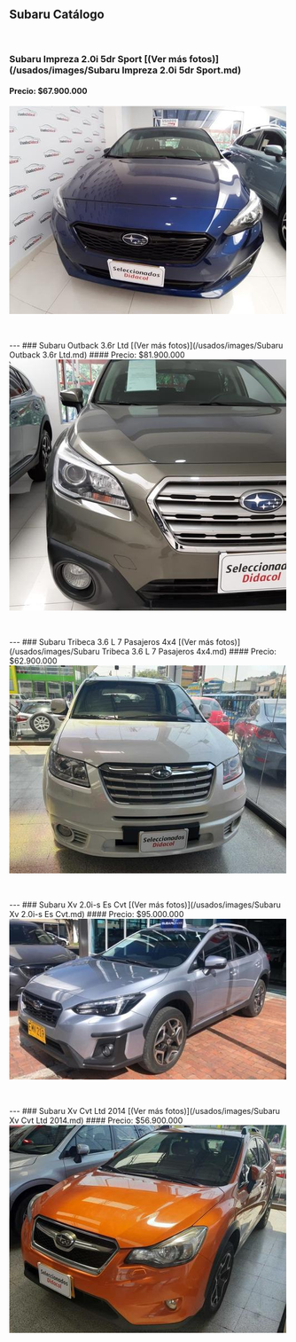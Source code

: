 ## Subaru Catálogo

<p>&nbsp;</p>

### Subaru Impreza 2.0i 5dr Sport [(Ver más fotos)](/usados/images/Subaru Impreza 2.0i 5dr Sport.md)
#### Precio: $67.900.000

<img src="images/Subaru Impreza 2.0i 5dr Sport - 0.987.jpg?raw=true"/>
<p>&nbsp;</p>
---
### Subaru Outback 3.6r Ltd [(Ver más fotos)](/usados/images/Subaru Outback 3.6r Ltd.md)
#### Precio: $81.900.000

<img src="images/Subaru Outback 3.6r Ltd - 0.1514.jpg?raw=true"/>
<p>&nbsp;</p>
---
### Subaru Tribeca 3.6 L 7 Pasajeros 4x4 [(Ver más fotos)](/usados/images/Subaru Tribeca 3.6 L 7 Pasajeros 4x4.md)
#### Precio: $62.900.000

<img src="images/Subaru Tribeca 3.6 L 7 Pasajeros 4x4 - 0.6932.jpg?raw=true"/>
<p>&nbsp;</p>
---
### Subaru Xv 2.0i-s Es Cvt [(Ver más fotos)](/usados/images/Subaru Xv 2.0i-s Es Cvt.md)
#### Precio: $95.000.000

<img src="images/Subaru Xv 2.0i-s Es Cvt - 0.8362.jpg?raw=true"/>
<p>&nbsp;</p>
---
### Subaru Xv Cvt Ltd 2014 [(Ver más fotos)](/usados/images/Subaru Xv Cvt Ltd 2014.md)
#### Precio: $56.900.000

<img src="images/Subaru Xv Cvt Ltd 2014 - 0.4846.jpg?raw=true"/>
<p>&nbsp;</p>



